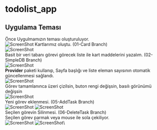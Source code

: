 # todolist_app

## Uygulama Teması
Önce Uygulmamızın teması oluşturuluyor.\
![ScreenShot](screen_shots/img-01.png)
Kartlarımız oluştu. (01-Card Branch)\
![ScreenShot](screen_shots/img-02.png)\
Basit bir veri tabanı görevi görecek liste ile kart maddelerini yazalım. (02-SimpleDB Branch)\
![ScreenShot](screen_shots/img-03.png)\
**Provider** paketi kullanıp, Sayfa başlığı ve liste eleman sayısının otomatik güncellenmesi sağlandı.\
![ScreenShot](screen_shots/img-04.png)\
Görev tamamlanınca üzeri çizilsin, buton rengi değişsin, basılı görünümü değişsin\
![ScreenShot](screen_shots/img-05.png)\
Yeni görev eklenmesi. (05-AddTask Branch)\
![ScreenShot](screen_shots/img-06.png)
![ScreenShot](screen_shots/img-07.png)\
Seçilen görevin Silinmesi. (06-DeleteTask Branch)\
Seçilen görev parmak veya mouse ile sola çekiliyor.\
![ScreenShot](screen_shots/img-08.png)
![ScreenShot](screen_shots/img-09.png)\